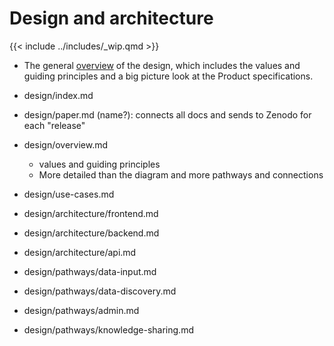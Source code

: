 # Design and architecture

{{< include ../includes/_wip.qmd >}}

<!-- TODO: Audience of these docs -->

-   The general [overview](/design/overview.md) of the design, which
    includes the values and guiding principles and a big picture look at
    the Product specifications.

-   design/index.md

-   design/paper.md (name?): connects all docs and sends to Zenodo for
    each "release"

-   design/overview.md

    -   values and guiding principles
    -   More detailed than the diagram and more pathways and connections

-   design/use-cases.md

-   design/architecture/frontend.md

-   design/architecture/backend.md

-   design/architecture/api.md

-   design/pathways/data-input.md

-   design/pathways/data-discovery.md

-   design/pathways/admin.md

-   design/pathways/knowledge-sharing.md
